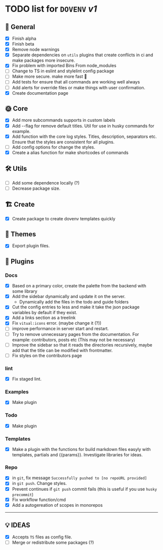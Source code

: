 # **TODO** list for `DOVENV` _v1_

## 🌈 General

- [x] Finish alpha
- [x] Finish beta
- [x] Remove node warnings
- [x] Separate dependencies on `utils` plugins that create conflicts in ci and make packages more insecure.
- [x] Fix problem with imported Bins From node_modules
- [ ] Change to TS in eslint and stylelint config package
- [ ] Make more secure. make more fast 🚀
- [ ] Add tests for ensure that all commands are working well always
- [ ] Add alerts for override files or make things with user confirmation.
- [x] Create documentation page

## 🌞 Core

- [x] Add more subcommands supports in custom labels
- [x] Add --flag for remove default titles. Util for use in husky commands for example.
- [x] Add function with the core log styles. Titles, description, separators etc. Ensure that the styles are consistent for all plugins.
- [ ] Add config options for change the styles.
- [x] Create a alias function for make shortcodes of commands

## 🛠️ Utils

- [ ] Add some dependence locally (?)
- [ ] Decrease package size.

## 🏗️ Create

- [x] Create package to create dovenv templates quickly

## 🎨 Themes

- [x] Export plugin files.

## 🔌 Plugins

### Docs

- [x] Based on a primary color, create the palette from the backend with some library
- [x] Add the sidebar dynamically and update it on the server.
  - Dynamically add the files in the todo and guide folders
- [x] Cut the config entries to less and make it take the json package variables by default if they exist.
- [x] Add a links section as a treelink
- [x] Fix `vitual:icons` error. (maybe change it (?))
- [ ] improve performance in server start and restart.
- [ ] Try to remove unnecessary pages from the documentation. For example: contributors, posts etc (This may not be necessary)
- [ ] Improve the sidebar so that it reads the directories recursively, maybe add that the title can be modified with frontmatter.
- [ ] Fix styles on the contributors page

### lint

- [x] Fix staged lint.

### Examples

- [x] Make plugin

### Todo

- [x] Make plugin

### Templates

- [x] Make a plugin with the functions for build markdown files easyly with templates, partials and {{params}}.
  Investigate libraries for ideas.

### Repo

- [x] in `git`, fix message `Successfully pushed to [no repoURL provided]`
- [x] in `git push`. Change styles.
- [x] Prevent continues if `git push` commit fails (this is useful if you use `husky` `precommit`)
- [x] Fix workflow function/cmd
- [x] Add a autogereation of scopes in monorepos

---

## 💡 IDEAS

- [x] Accepts `TS` files as config file.
- [ ] Merge or redistribute some packages (?)
